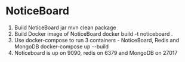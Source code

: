 # NoticeBoard

1. Build NoticeBoard jar
    mvn clean package
2. Build Docker image of NoticeBoard
   docker build -t noticeboard .
3. Use docker-compose to run 3 containers - NoticeBoard, Redis and MongoDB
   docker-compose up --build
4. Noticeboard is up on 9090, redis on 6379 and MongoDB on 27017

